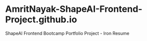 # AmritNayak-ShapeAI-Frontend-Project.github.io
ShapeAI Frontend Bootcamp Portfolio Project - Iron Resume
